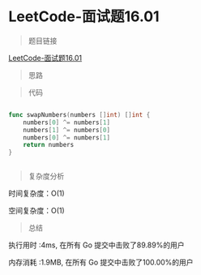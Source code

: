 # LeetCode-面试题16.01

>题目链接

[LeetCode-面试题16.01](https://leetcode-cn.com/problems/swap-numbers-lcci/)

> 思路

>代码

```go

func swapNumbers(numbers []int) []int {
    numbers[0] ^= numbers[1]
    numbers[1] ^= numbers[0]
    numbers[0] ^= numbers[1]
    return numbers
}



```

>复杂度分析

时间复杂度：O(1)

空间复杂度：O(1)

>总结

执行用时 :4ms, 在所有 Go 提交中击败了89.89%的用户

内存消耗 :1.9MB, 在所有 Go 提交中击败了100.00%的用户
